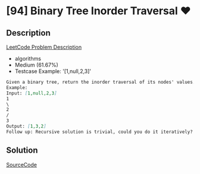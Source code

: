 # [94] Binary Tree Inorder Traversal ♥

## Description

[LeetCode Problem Description](https://leetcode.com/problems/binary-tree-inorder-traversal/description/)

* algorithms
* Medium (61.67%)
* Testcase Example:  '[1,null,2,3]'

```md
Given a binary tree, return the inorder traversal of its nodes' values.
Example:
Input: [1,null,2,3]
1
\
2
/
3
Output: [1,3,2]
Follow up: Recursive solution is trivial, could you do it iteratively?

```

## Solution

[SourceCode](./solution.js)
